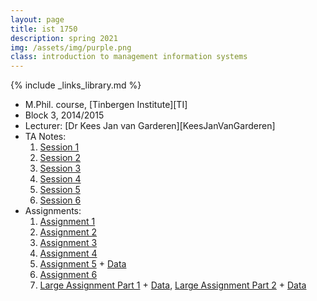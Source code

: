 ```yaml
---
layout: page
title: ist 1750
description: spring 2021
img: /assets/img/purple.png
class: introduction to management information systems 
---
```

{% include _links_library.md %}

* M.Phil. course, [Tinbergen Institute][TI]
* Block 3, 2014/2015
* Lecturer: [Dr Kees Jan van Garderen][KeesJanVanGarderen]
* TA Notes:
	1. <a class="page-link" href="{{ '/teaching/ae2/AE2,TA Session 1.pdf' | prepend: site.baseurl | prepend: site.url }}">Session 1</a>
	2. <a class="page-link" href="{{ '/teaching/ae2/AE2,TA Session 2.pdf' | prepend: site.baseurl | prepend: site.url }}">Session 2</a>
	3. <a class="page-link" href="{{ '/teaching/ae2/AE2,TA Session 3.pdf' | prepend: site.baseurl | prepend: site.url }}">Session 3</a>
	4. <a class="page-link" href="{{ '/teaching/ae2/AE2,TA Session 4.pdf' | prepend: site.baseurl | prepend: site.url }}">Session 4</a>
	5. <a class="page-link" href="{{ '/teaching/ae2/AE2,TA Session 5.pdf' | prepend: site.baseurl | prepend: site.url }}">Session 5</a>		
	6. <a class="page-link" href="{{ '/teaching/ae2/AE2,TA Session 6.pdf' | prepend: site.baseurl | prepend: site.url }}">Session 6</a>		
* Assignments:
	1. <a class="page-link" href="{{ '/teaching/ae2/AE2, HW1.pdf' | prepend: site.baseurl | prepend: site.url }}">Assignment 1</a>
	2. <a class="page-link" href="{{ '/teaching/ae2/AE2, HW2 (update).pdf' | prepend: site.baseurl | prepend: site.url }}">Assignment 2</a>
	3. <a class="page-link" href="{{ '/teaching/ae2/AE2, HW3.pdf' | prepend: site.baseurl | prepend: site.url }}">Assignment 3</a>
	4. <a class="page-link" href="{{ '/teaching/ae2/AE2, HW4.pdf' | prepend: site.baseurl | prepend: site.url }}">Assignment 4</a>
	5. <a class="page-link" href="{{ '/teaching/ae2/AE2, HW5.pdf' | prepend: site.baseurl | prepend: site.url }}">Assignment 5</a> + <a class="page-link" href="{{ '/teaching/ae2/Data5.csv' | prepend: site.baseurl | prepend: site.url }}">Data</a>
	6. <a class="page-link" href="{{ '/teaching/ae2/AE2, HW6.pdf' | prepend: site.baseurl | prepend: site.url }}">Assignment 6</a>
	7. <a class="page-link" href="{{ '/teaching/ae2/AE2, Large1.pdf' | prepend: site.baseurl | prepend: site.url }}">Large Assignment Part 1</a> + <a class="page-link" href="{{ '/teaching/ae2/Data1.csv' | prepend: site.baseurl | prepend: site.url }}">Data</a>, <a class="page-link" href="{{ '/teaching/ae2/AE2, Large2.pdf' | prepend: site.baseurl | prepend: site.url }}">Large Assignment Part 2</a> + <a class="page-link" href="{{ '/teaching/ae2/Data2.csv' | prepend: site.baseurl | prepend: site.url }}">Data</a>		
